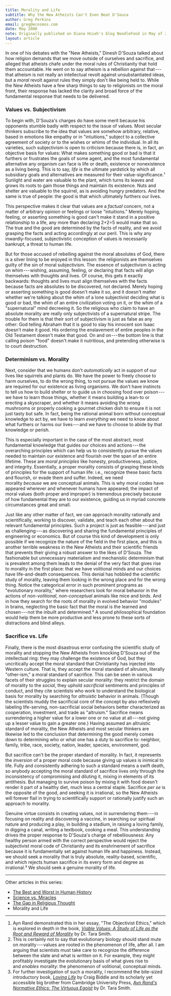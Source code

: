 ```yaml
---
title: Morality and Life
subtitle: Why the New Atheists Can't Even Beat D'Souza 
author: Greg Perkins
email: greg@ecosmos.com
date: May 2008
note: Originally published on Diana Hsieh's blog NoodleFood in May of 2008.
layout: article
---
```


In one of his debates with the "New Atheists," Dinesh D'Souza talked about how religion demands
that we move outside of ourselves and sacrifice, and alleged that atheists chafe under the moral
rules of Christianity that hold them accountable. He went on to say atheism is a rebellion against
that --- that atheism is not really an intellectual revolt against unsubstantiated ideas, but
a *moral* revolt against rules they simply don't like being held to. While the New Atheists have a
few sharp things to say to religionists on the moral front, their response has lacked the clarity
and broad force of the fundamental response that needs to be delivered.

### Values vs. Subjectivism

To begin with, D'Souza's charges do have some merit because his opponents stumble badly with
respect to the issue of values. Most secular thinkers subscribe to the idea that values are somehow
arbitrary, relative, based in emotions like empathy or in "intuitions," subject to a collective
agreement of society or to the wishes or whims of the individual. In all its varieties, such
subjectivism is open to criticism because there is, in fact, an objective basis for values: What
makes something good or bad is that it furthers or frustrates the goals of some agent, and the most
fundamental alternative any organism can face is life or death, existence or nonexistence as a
living being. This is to say, *life* is the ultimate yardstick by which all subsidiary goals and
alternatives are measured for their value-significance.¹ Sunlight and water are valuable to the
plant, which turns its leaves and grows its roots to gain those things and maintain its existence.
Nuts and shelter are valuable to the squirrel, as is avoiding hungry predators. And the same is
true of people: the good is that which ultimately furthers our lives.

This perspective makes it clear that values are a *factual* concern, not a matter of arbitrary
opinion or feelings or loose "intuitions." Merely hoping, feeling, or asserting something is good
can't make it stand in a positive relationship to a life, any more than declaring 2+2=5 would make
that so. The true and the good are determined by the facts of reality, and we avoid grasping the
facts and acting accordingly at our peril. This is why any inwardly-focused, subjectivistic
conception of values is necessarily bankrupt, a threat to human life.

But for those accused of rebelling against the moral absolutes of God, there is a silver lining to
be enjoyed in this lesson: the religionists are themselves guilty of the sin of moral subjectivism.
The essence of subjectivism is acting on whim --- wishing, assuming, feeling, or declaring that
facts will align themselves with thoughts and lives. Of course, this gets it exactly backwards:
thoughts and lives must align themselves with the facts because facts are absolutes to be
discovered, not declared. Merely hoping or asserting something is good doesn't make it so, and it
doesn't matter whether we're talking about the whim of a lone subjectivist deciding what is good or
bad, the whim of an entire civilization voting on it, or the whim of a "supernatural" mind
decreeing it. So the religious who claim to have an absolute morality are really only subjectivists
of a supernatural stripe. The trouble for them is that their sort of subjectivism is just as false
as any other: God telling Abraham that it is good to slay his innocent son Isaac doesn't make it
good. His ordering the enslavement of entire peoples in the Old Testament doesn't make that good.
On and on --- the bottom line is that calling poison "food" doesn't make it nutritious, and
pretending otherwise is to court destruction.

### Determinism vs. Morality

Next, consider that we humans don't *automatically* act in support of our lives like squirrels and
plants do. We have the power to freely choose to harm ourselves, to do the wrong thing, to not
pursue the values we know are required for our existence as living organisms. We don't have
instincts to tell us how to build shelter or to guide us in choosing food over poison --- we have
to learn those things, whether it means building a lean-to or erecting a skyscraper, and whether it
means avoiding the wrong mushrooms or properly cooking a gourmet chicken dish to ensure it is not
just tasty but safe. In fact, being the rational animal born without conceptual knowledge to act
by, we have to learn *everything* we need to know about what furthers or harms our lives --- and we
have to choose to abide by that knowledge or perish.

This is especially important in the case of the most abstract, most fundamental knowledge that
guides our choices and actions --- the overarching principles which can help us to consistently
pursue the values needed to maintain our existence and flourish over the span of an entire
lifetime. These are *moral principles* like honesty, productiveness, justice, and integrity.
Essentially, a proper morality consists of grasping these kinds of principles for the support of
human life: i.e., recognize these basic facts and flourish, or evade them and suffer. Indeed, we
need morality *because* we are conceptual animals. This is why moral codes have appeared wherever
and whenever humans have appeared; the impact of moral values (both proper and improper) is
tremendous precisely because of how fundamental they are to our existence, guiding us in myriad
concrete circumstances great and small.

Just like any other matter of fact, we can approach morality rationally and scientifically, working
to discover, validate, and teach each other about the relevant fundamental principles. Such a
project is just as feasible --- and just as challenging --- as discovering and sharing the
fundamental principles of engineering or economics. But of course this kind of development is only
possible if we recognize the nature of the field in the first place, and this is another terrible
weakness in the New Atheists and their scientific friends that prevents their giving a robust
answer to the likes of D'Souza. The fashionable but unnecessary materialism and mechanistic
determinism that is prevalent among them leads to the denial of the very fact that gives rise to
morality in the first place: that we have volitional minds and our choices have life-and-death
consequences. This denial has hobbled the scientific study of morality, leaving them looking in the
wrong place and for the wrong thing. Notice the categorical error in such prominent programs as
"evolutionary morality," where researchers look for moral behavior in the actions
of *non-volitional, non-conceptual* animals like mice and birds. And in how they search for the
roots of morality in evolved behavior "modules" in brains, neglecting the basic fact that the moral
is the learned and chosen --- not the inbuilt and determined.² A sound philosophical foundation
would help them be more productive and less prone to these sorts of distractions and blind alleys.

### Sacrifice vs. Life

Finally, there is the most disastrous error confusing the scientific study of morality and stopping
the New Atheists from knocking D'Souza out of the intellectual ring: they may challenge the
existence of God, but they uncritically accept the moral standard that Christianity has injected
into Western culture. That is, they accept the moral standard of altruism, literally "other-ism," a
moral standard of sacrifice. This can be seen in various facets of their struggles to explain
secular morality: they restrict the domain of morality to the *social*, they
uphold *sacrificial* sentiments and principles of conduct, and they cite scientists who work to
understand the biological basis for morality by searching for *altruistic* behavior in animals.
(Though the scientists muddy the sacrificial core of the concept by also reflexively labeling
life-serving, non-sacrificial social behaviors better characterized as cooperation, investment, and
trade as "altruism." Sacrifice means surrendering a higher value for a lower one or no value at
all --- not giving up a lesser value to gain a greater one.) Having assumed an altruistic standard
of morality, the New Atheists and most secular thinkers are likewise led to the conclusion that
determining the good merely comes down to determining who or what one has a duty to sacrifice to:
neighbor, family, tribe, race, society, nation, leader, species, environment, god.

But sacrifice can't be the proper standard of morality. In fact, it represents the *inversion* of a
proper moral code because giving up values is inimical to life. Fully and consistently adhering to
such a standard means a swift death, so anybody accepting the moral standard of sacrifice lives
only through the inconsistency of compromising and diluting it, mixing in elements of its
antithesis. But managing to survive poison by mixing it with food doesn't render it part of a
healthy diet, much less a central staple. Sacrifice *per se* is the opposite of the good, and
seeking it is irrational, so the New Atheists will forever flail in trying to scientifically
support or rationally justify such an approach to morality.

Genuine virtue consists in creating values, not in surrendering them --- in focusing on reality and
discovering a vaccine, in searching our spiritual nature and producing a play, in building a
stadium, in raising a loving family, in digging a canal, writing a textbook, cooking a meal. This
understanding drives the proper response to D'Souza's charge of rebelliousness: Any healthy person
armed with the correct perspective would reject the subjectivist moral code of Christianity and its
enshrinement of sacrifice because it is fundamentally set against human life and happiness.
Instead, we should seek a morality that is truly absolute, reality-based, scientific, and which
rejects human sacrifice in its every form and degree as irrational.³ We should seek a genuine
morality of life.

* * * * *

Other articles in this series:

-   [The Best and Worst in Human History](best-worst)
-   [Science vs. Miracles](science-miracles)
-   [The Gap in Religious Thought](god-of-the-gaps)
-   Morality and Life

* * * * *

1.  Ayn Rand demonstrated this in her essay, "The Objectivist Ethics," which is explored in depth
    in the book, [*Viable Values: A Study of Life as the Root and Reward of
    Morality*](http://www.amazon.com/gp/product/0847697614?ie=UTF8&tag=ecosmoscom-20&linkCode=as2&camp=1789&creative=9325&creativeASIN=0847697614) by
    Dr. Tara Smith.
2.  This is certainly not to say that evolutionary biology should stand mute on morality --- values
    are rooted in the phenomenon of life, after all. I am arguing that scientists must take care to
    recognize the difference between the slate and what is written on it. For example, they might
    profitably investigate the evolutionary basis of what gives rise to and *enables* morality: the
    phenomenon of volitional, conceptual minds.
3.  For further investigation of such a morality, I recommend the bite-sized introductory
    book, [*Loving
    Life*](http://www.amazon.com/gp/product/0971373701?ie=UTF8&tag=ecosmoscom-20&linkCode=as2&camp=1789&creative=9325&creativeASIN=0971373701) by
    Craig Biddle and its scholarly yet accessible big brother from Cambridge University
    Press, [*Ayn Rand's Normative Ethics: The Virtuous
    Egoist*](http://www.amazon.com/gp/product/0521705460?ie=UTF8&tag=ecosmoscom-20&linkCode=as2&camp=1789&creative=9325&creativeASIN=0521705460) by
    Dr. Tara Smith.